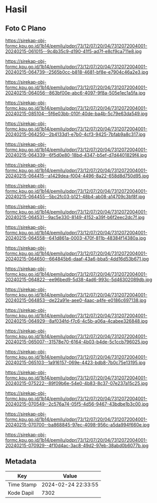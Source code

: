 # Hasil

## Foto C Plano

https://sirekap-obj-formc.kpu.go.id/1b14/pemilu/pdpr/73/12/07/20/04/7312072004001-20240215-061015--9c4b35c9-d190-41f5-ad7f-e8cf9ca711e8.jpg

https://sirekap-obj-formc.kpu.go.id/1b14/pemilu/pdpr/73/12/07/20/04/7312072004001-20240215-064739--2565b0cc-b818-4681-bf8e-e7904c46a2e3.jpg

https://sirekap-obj-formc.kpu.go.id/1b14/pemilu/pdpr/73/12/07/20/04/7312072004001-20240215-064056--863bf00e-abc6-4097-9f8a-505e1ec1a5fa.jpg

https://sirekap-obj-formc.kpu.go.id/1b14/pemilu/pdpr/73/12/07/20/04/7312072004001-20240215-085104--5f6e03bb-010f-40de-ba4b-5c79e63da549.jpg

https://sirekap-obj-formc.kpu.go.id/1b14/pemilu/pdpr/73/12/07/20/04/7312072004001-20240215-064250--2b4133d1-e7b0-4cf3-9425-7bfab9a8c317.jpg

https://sirekap-obj-formc.kpu.go.id/1b14/pemilu/pdpr/73/12/07/20/04/7312072004001-20240215-064339--6f5d0e80-18bd-4347-b5ef-d7d4401829f4.jpg

https://sirekap-obj-formc.kpu.go.id/1b14/pemilu/pdpr/73/12/07/20/04/7312072004001-20240215-064415--a1429dea-f004-4496-8a22-658d8d750d95.jpg

https://sirekap-obj-formc.kpu.go.id/1b14/pemilu/pdpr/73/12/07/20/04/7312072004001-20240215-064455--5bc2fc03-b121-48b4-ab08-a14709c3bf8f.jpg

https://sirekap-obj-formc.kpu.go.id/1b14/pemilu/pdpr/73/12/07/20/04/7312072004001-20240215-064531--9ac5e330-8149-4152-a39f-b6f2eec2dc7f.jpg

https://sirekap-obj-formc.kpu.go.id/1b14/pemilu/pdpr/73/12/07/20/04/7312072004001-20240215-064558--641d861a-0003-470f-811b-48384f14380a.jpg

https://sirekap-obj-formc.kpu.go.id/1b14/pemilu/pdpr/73/12/07/20/04/7312072004001-20240215-064650--664845b6-daaf-43a6-bba5-4dd16d53b671.jpg

https://sirekap-obj-formc.kpu.go.id/1b14/pemilu/pdpr/73/12/07/20/04/7312072004001-20240215-064822--ee96bed9-5d38-4ad6-993c-5d46302089db.jpg

https://sirekap-obj-formc.kpu.go.id/1b14/pemilu/pdpr/73/12/07/20/04/7312072004001-20240215-064853--de22a91e-aee0-4aac-a4fe-e0186c697138.jpg

https://sirekap-obj-formc.kpu.go.id/1b14/pemilu/pdpr/73/12/07/20/04/7312072004001-20240215-064929--8af034fd-f7c6-4c5b-a06a-4cabee326848.jpg

https://sirekap-obj-formc.kpu.go.id/1b14/pemilu/pdpr/73/12/07/20/04/7312072004001-20240215-065007--31578e70-6164-4b03-b4de-5c1ccb796025.jpg

https://sirekap-obj-formc.kpu.go.id/1b14/pemilu/pdpr/73/12/07/20/04/7312072004001-20240215-065103--1a916157-069e-4423-bdb8-7b0c75e13195.jpg

https://sirekap-obj-formc.kpu.go.id/1b14/pemilu/pdpr/73/12/07/20/04/7312072004001-20240215-075222--89f09b6e-54e0-4b83-8c37-07e237a15c25.jpg

https://sirekap-obj-formc.kpu.go.id/1b14/pemilu/pdpr/73/12/07/20/04/7312072004001-20240215-070549--2c576a74-05f5-4d56-9467-43bdbe1b3c00.jpg

https://sirekap-obj-formc.kpu.go.id/1b14/pemilu/pdpr/73/12/07/20/04/7312072004001-20240215-070700--ba868845-97ec-4098-956c-a5da994f660e.jpg

https://sirekap-obj-formc.kpu.go.id/1b14/pemilu/pdpr/73/12/07/20/04/7312072004001-20240215-070929--4f10d4ac-3ac8-49d2-97eb-38abd0b6077b.jpg


## Metadata

| Key        | Value               |
| ---------- | ------------------- |
| Time Stamp | 2024-02-24 22:33:55 |
| Kode Dapil | 7302                |



